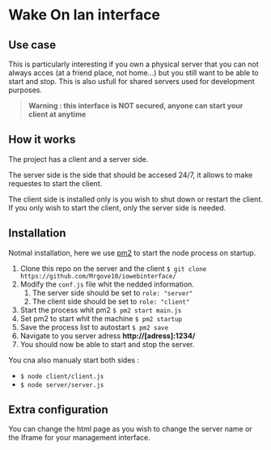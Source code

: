 # Wake On lan interface

## Use case

This is particularly interesting if you own a physical server that you can not always acces (at a friend place, not home...) but you still want to be able to start and stop.
This is also usfull for shared servers used for development purposes.

>**Warning : this interface is NOT secured, anyone can start your client at anytime**

## How it works

The project has a client and a server side.

The server side is the side that should be accesed 24/7, it allows to make requestes to start the client.

The client side is installed only is you wish to shut down or restart the client. If you only wish to start the client, only the server side is needed.

## Installation

Notmal installation, here we use [pm2](http://pm2.keymetrics.io/) to start the node process on startup.

   1) Clone this repo on the server and the client ```$ git clone https://github.com/Mrgove10/iowebinterface/```
   2) Modify the ```conf.js``` file whit the nedded information.
      1) The server side should be set to ```role: "server"```
      2) The client side should be set to ```role: "client"```
   3) Start the process whit pm2 ```$ pm2 start main.js```
   4) Set pm2 to start whit the machine ```$ pm2 startup```
   5) Save the process list to autostart ```$ pm2 save```
   6) Navigate to you server adress **http://[adress]:1234/**
   7) You should now be able to start and stop the server.

You cna also manualy start both sides :

- ```$ node client/client.js```
- ```$ node server/server.js```

## Extra configuration

You can change the html page as you wish to change the server name or the Iframe for your management interface.
